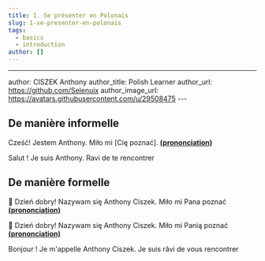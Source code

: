 ```yaml
---
title: 1. Se présenter en Polonais
slug: 1-se-presenter-en-polonais
tags:
  - basics
  - introduction
author: []
---
```




---
author: CISZEK Anthony
author_title: Polish Learner
author_url: https://github.com/Selenuix
author_image_url: https://avatars.githubusercontent.com/u/29508475
-﻿--

## De manière informelle



Cześć! Jestem Anthony. Miło mi [Cię poznać]. **[(prononciation)](https://cdn.selenuix.tools/polonais/public/audio/1-1.mp3)**



Salut ! Je suis Anthony. Ravi de te rencontrer



## De manière formelle


:man: Dzień dobry! Nazywam się Anthony Ciszek. Miło mi Pana poznać **[(prononciation)](https://cdn.selenuix.tools/polonais/public/audio/1-2.mp3)**



:woman: Dzień dobry! Nazywam się Anthony Ciszek. Miło mi Panią poznać **[(prononciation)](https://cdn.selenuix.tools/polonais/public/audio/1-3.mp3)**



Bonjour ! Je m'appelle Anthony Ciszek. Je suis râvi de vous rencontrer